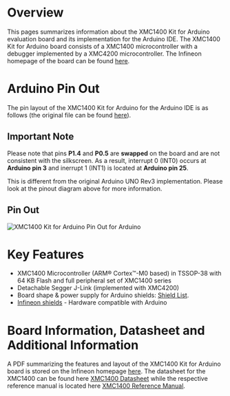 # Overview
This pages summarizes information about the XMC1400 Kit for Arduino evaluation board and its implementation for the Arduino IDE. The XMC1400 Kit for Arduino board consists of a XMC1400 microcontroller with a debugger implemented by a XMC4200 microcontroller. The Infineon homepage of the board can be found [here](https://www.infineon.com/cms/en/product/evaluation-boards/kit_xmc1400_arduino/).

# Arduino Pin Out
The pin layout of the XMC1400 Kit for Arduino for the Arduino IDE is as follows (the original file can be found [here](https://github.com/Infineon/Assets/blob/version-2.x/Pictures/XMC%201400_KitforArduino_PO_v2.png)).

## Important Note

Please note that pins **P1.4** and **P0.5** are **swapped** on the board and are not consistent with the silkscreen. As a result, interrupt 0 (INT0) occurs at **Arduino pin 3** and inerrupt 1 (INT1) is located at **Arduino pin 25**. 

This is different from the original Arduino UNO Rev3 implementation. Please look at the pinout diagram above for more information. 



## Pin Out

![XMC1400 Kit for Arduino Pin Out for Arduino](https://github.com/Infineon/Assets/blob/version-2.x/Pictures/XMC%201400_KitforArduino_PO_v2.png)

# Key Features
* XMC1400 Microcontroller (ARM® Cortex™-M0 based) in TSSOP-38 with 64 KB Flash and full peripheral set of XMC1400 series
* Detachable Segger J-Link (implemented with XMC4200)
* Board shape & power supply for Arduino shields: [Shield List](http://shieldlist.org).
* [Infineon shields](https://www.infineon.com/cms/en/product/microcontroller/32-bit-industrial-microcontroller-based-on-arm-registered-cortex-tm-m/xmc-development-tools-kits-and-boards/boards-and-shields-for-arduino/channel.html?channel=5546d4614b0b239c014ba1e6c4a73098) - Hardware compatible with Arduino


# Board Information, Datasheet and Additional Information
A PDF summarizing the features and layout of the XMC1400 Kit for Arduino board is stored on the Infineon homepage [here](https://www.infineon.com/dgdl/Infineon-XMC1400_ArduinoKit-UserManual-v02_00-EN.pdf?fileId=5546d4626cb27db2016d48e4c7051906).
The datasheet for the XMC1400 can be found here [XMC1400 Datasheet](https://www.infineon.com/dgdl/Infineon-XMC1400-DataSheet-v01_04-EN.pdf?fileId=5546d46250cc1fdf015110a2596343b2) while the respective reference manual is located here [XMC1400 Reference Manual](https://www.infineon.com/dgdl/Infineon-XMC1400-AA_ReferenceManual-UM-v01_01-EN.pdf?fileId=5546d46250cc1fdf0150f6ebc29a7109).

